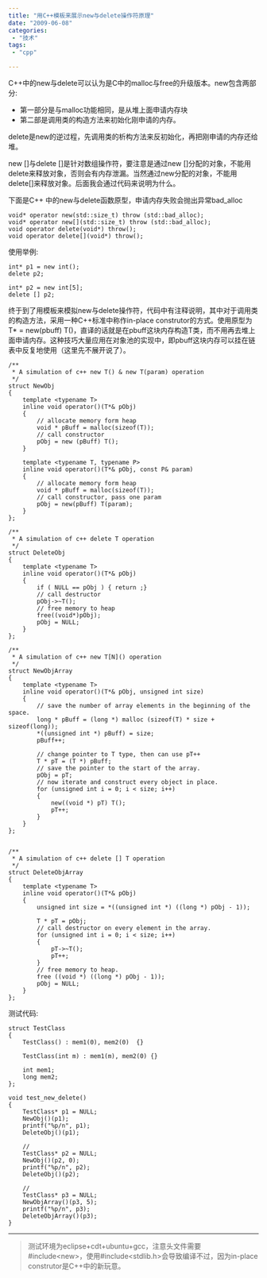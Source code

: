 ```yaml
---
title: "用C++模板来展示new与delete操作符原理"
date: "2009-06-08"
categories:
 - "技术"
tags:
 - "cpp"

---
```


C++中的new与delete可以认为是C中的malloc与free的升级版本。new包含两部分:

 * 第一部分是与malloc功能相同，是从堆上面申请内存块
 * 第二部是调用类的构造方法来初始化刚申请的内存。

delete是new的逆过程，先调用类的析构方法来反初始化，再把刚申请的内存还给堆。

new []与delete []是针对数组操作符，要注意是通过new []分配的对象，不能用delete来释放对象，否则会有内存泄漏。当然通过new分配的对象，不能用delete[]来释放对象。后面我会通过代码来说明为什么。

下面是C++ 中的new与delete函数原型，申请内存失败会抛出异常bad_alloc

```
void* operator new(std::size_t) throw (std::bad_alloc);
void* operator new[](std::size_t) throw (std::bad_alloc);
void operator delete(void*) throw();
void operator delete[](void*) throw();
```

使用举例:
```
int* p1 = new int();
delete p2;

int* p2 = new int[5];
delete [] p2;
```

终于到了用模板来模拟new与delete操作符，代码中有注释说明，其中对于调用类的构造方法，采用一种C++标准中称作in-place construtor的方式。使用原型为T* = new(pbuff) T()，直译的话就是在pbuff这块内存构造T类，而不用再去堆上面申请内存。这种技巧大量应用在对象池的实现中，即pbuff这块内存可以挂在链表中反复地使用（这里先不展开说了）。

```
/**
 * A simulation of c++ new T() & new T(param) operation
 */  
struct NewObj
{
    template <typename T>
    inline void operator()(T*& pObj)
    {
        // allocate memory form heap
        void * pBuff = malloc(sizeof(T));
        // call constructor
        pObj = new (pBuff) T();
    }

    template <typename T, typename P>
    inline void operator()(T*& pObj, const P& param)
    {
        // allocate memory form heap
        void * pBuff = malloc(sizeof(T));
        // call constructor, pass one param
        pObj = new(pBuff) T(param);
    }
};  

/**
 * A simulation of c++ delete T operation
 */  
struct DeleteObj  
{  
    template <typename T>  
    inline void operator()(T*& pObj)  
    {  
        if ( NULL == pObj ) { return ;}  
        // call destructor  
        pObj->~T();  
        // free memory to heap  
        free((void*)pObj);  
        pObj = NULL;  
    }  
};  

/**
 * A simulation of c++ new T[N]() operation
 */  
struct NewObjArray  
{  
    template <typename T>  
    inline void operator()(T*& pObj, unsigned int size)  
    {  
        // save the number of array elements in the beginning of the space.  
        long * pBuff = (long *) malloc (sizeof(T) * size + sizeof(long));  
        *((unsigned int *) pBuff) = size;  
        pBuff++;  

        // change pointer to T type, then can use pT++  
        T * pT = (T *) pBuff;  
        // save the pointer to the start of the array.  
        pObj = pT;  
        // now iterate and construct every object in place.  
        for (unsigned int i = 0; i < size; i++)  
        {  
            new((void *) pT) T();  
            pT++;  
        }  
    }  
};  


/**
 * A simulation of c++ delete [] T operation
 */  
struct DeleteObjArray  
{  
    template <typename T>  
    inline void operator()(T*& pObj)  
    {  
        unsigned int size = *((unsigned int *) ((long *) pObj - 1));  

        T * pT = pObj;  
        // call destructor on every element in the array.  
        for (unsigned int i = 0; i < size; i++)  
        {  
            pT->~T();  
            pT++;  
        }  
        // free memory to heap.  
        free ((void *) ((long *) pObj - 1));  
        pObj = NULL;  
    }  
};  
```

测试代码:
```
struct TestClass  
{  
    TestClass() : mem1(0), mem2(0)  {}  

    TestClass(int m) : mem1(m), mem2(0) {}  

    int mem1;  
    long mem2;  
};  

void test_new_delete()  
{  
    TestClass* p1 = NULL;  
    NewObj()(p1);  
    printf("%p/n", p1);  
    DeleteObj()(p1);  

    //  
    TestClass* p2 = NULL;  
    NewObj()(p2, 0);  
    printf("%p/n", p2);  
    DeleteObj()(p2);  

    //  
    TestClass* p3 = NULL;  
    NewObjArray()(p3, 5);  
    printf("%p/n", p3);  
    DeleteObjArray()(p3);  
}  
```

 ---------------------------------------
 >测试环境为eclipse+cdt+ubuntu+gcc，注意头文件需要#include\<new\>，使用#include\<stdlib.h\>会导致编译不过，因为in-place construtor是C++中的新玩意。
